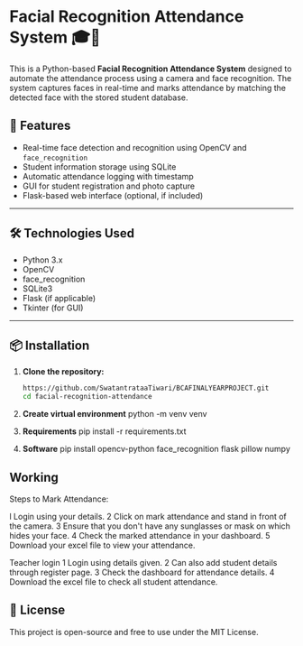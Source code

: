 # Facial Recognition Attendance System 🎓📸

This is a Python-based **Facial Recognition Attendance System** designed to automate the attendance process using a camera and face recognition. The system captures faces in real-time and marks attendance by matching the detected face with the stored student database.

## 🚀 Features

- Real-time face detection and recognition using OpenCV and `face_recognition`
- Student information storage using SQLite
- Automatic attendance logging with timestamp
- GUI for student registration and photo capture
- Flask-based web interface (optional, if included)

---

## 🛠️ Technologies Used

- Python 3.x
- OpenCV
- face_recognition
- SQLite3
- Flask (if applicable)
- Tkinter (for GUI)

---

## 📦 Installation

1. **Clone the repository:**
   ```bash
   https://github.com/SwatantrataaTiwari/BCAFINALYEARPROJECT.git
   cd facial-recognition-attendance
2. **Create virtual environment**
         python -m venv venv
3. **Requirements**
         pip install -r requirements.txt

4. **Software**
         pip install opencv-python face_recognition flask pillow numpy


## Working 
 Steps to Mark Attendance:

 l Login using your details.
 2 Click on mark attendance and stand in front of the camera.
 3 Ensure that you don't have any sunglasses or mask on which hides your face.
 4 Check the marked attendance in your dashboard.
 5 Download your excel file to view your attendance.

 
 Teacher login
 1 Login using details given.
 2 Can also add student details through register page.
 3 Check the dashboard for attendance details.
 4 Download the excel file to check all student attendance.


## 📜 License
This project is open-source and free to use under the MIT License.


 

